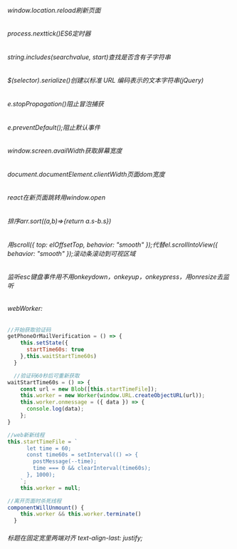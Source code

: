 
###### window.location.reload刷新页面
###### process.nexttick()ES6定时器
###### string.includes(searchvalue, start)查找是否含有子字符串
###### $(selector).serialize()创建以标准 URL 编码表示的文本字符串(jQuery)
###### e.stopPropagation()阻止冒泡捕获
###### e.preventDefault();阻止默认事件
###### window.screen.availWidth获取屏幕宽度
###### document.documentElement.clientWidth页面dom宽度
###### react在新页面跳转用window.open
###### 排序arr.sort((a,b)=>{return a.s-b.s})
###### 用scroll({ top: elOffsetTop, behavior: "smooth" });代替el.scrollIntoView({ behavior: "smooth" });滚动条滚动到可视区域
###### 监听esc键盘事件用不用onkeydown，onkeyup，onkeypress，用onresize去监听

###### webWorker:
~~~~jsx
//开始获取验证码
getPhoneOrMailVerification = () => {
    this.setState({
      startTime60s: true
    },this.waitStartTime60s)
  }

  //验证码60秒后可重新获取
waitStartTime60s = () => {
    const url = new Blob([this.startTimeFile]);
    this.worker = new Worker(window.URL.createObjectURL(url));
    this.worker.onmessage = ({ data }) => {
      console.log(data);
    };
}
~~~~
~~~~jsx
//web新新线程
this.startTimeFile = `
      let time = 60;
      const time60s = setInterval(() => {
        postMessage(--time);
        time === 0 && clearInterval(time60s);
      }, 1000);
    `;
    this.worker = null;
~~~~
~~~~jsx
//离开页面时杀死线程
componentWillUnmount() {
    this.worker && this.worker.terminate()
  }
~~~~
###### 标题在固定宽里两端对齐  text-align-last: justify;

